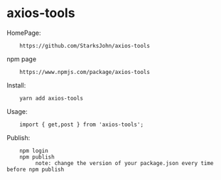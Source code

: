 # axios-tools 

HomePage:

        https://github.com/StarksJohn/axios-tools

npm page

        https://www.npmjs.com/package/axios-tools
Install:

        yarn add axios-tools 

Usage:

        import { get,post } from 'axios-tools';

Publish:

        npm login
        npm publish
             note: change the version of your package.json every time before npm publish




